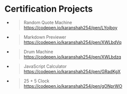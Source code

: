 # Certification Projects

- >Random Quote Machine<br>https://codepen.io/karanshah254/pen/LYojboy

- >Markdown Previewer<br>https://codepen.io/karanshah254/pen/XWLbdVq

- >Drum Machine<br>https://codepen.io/karanshah254/pen/XWLbdzq

- >JavaScript Calculator<br>https://codepen.io/karanshah254/pen/GRadKgX

- >25 + 5 Clock<br>https://codepen.io/karanshah254/pen/gONprWO